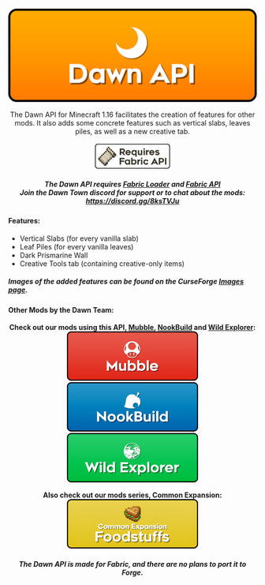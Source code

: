 [![Dawn API](https://raw.githubusercontent.com/DawnTeamMC/DawnTeamMC/master/dawn_api/header.png)](https://www.curseforge.com/minecraft/mc-mods/dawn)

<p align="center">
	The Dawn API for Minecraft 1.16 facilitates the creation of features for other mods. It also adds some concrete features such as vertical slabs, leaves piles, as well as a new creative tab.<br><br>
	<a href="https://www.curseforge.com/minecraft/mc-mods/fabric-api"><img title="Requires Fabric API" height="50" src="https://raw.githubusercontent.com/DawnTeamMC/DawnTeamMC/master/fabric_api/required.png"></a>
</p>

<h5 align="center">
	The Dawn API requires <a href="https://fabricmc.net/use/">Fabric Loader</a> and <a href="https://www.curseforge.com/minecraft/mc-mods/fabric-api">Fabric API</a><br>
	Join the Dawn Town discord for support or to chat about the mods: <a href="https://discord.gg/8ksTVJu">https://discord.gg/8ksTVJu</a><br>
</h5>

#### Features:

* Vertical Slabs (for every vanilla slab)
* Leaf Piles (for every vanilla leaves)
* Dark Prismarine Wall
* Creative Tools tab (containing creative-only items)

##### Images of the added features can be found on the CurseForge [Images page](https://www.curseforge.com/minecraft/mc-mods/dawn/screenshots).


#### Other Mods by the Dawn Team:
<p align="center">
	<strong>Check out our mods using this API, <a href="https://www.curseforge.com/minecraft/mc-mods/mubble">Mubble</a>, <a href="https://www.curseforge.com/minecraft/mc-mods/nookbuild">NookBuild</a> and <a href="https://www.curseforge.com/minecraft/mc-mods/wild-explorer">Wild Explorer</a>:</strong><br>
	<a href="https://www.curseforge.com/minecraft/mc-mods/mubble"><img title="Mubble" height="100" src="https://raw.githubusercontent.com/DawnTeamMC/DawnTeamMC/master/mubble/header.png"></a>
	<a href="https://www.curseforge.com/minecraft/mc-mods/nookbuild"><img title="NookBuild" height="100" src="https://raw.githubusercontent.com/DawnTeamMC/DawnTeamMC/master/nookbuild/header.png"></a>
	<a href="https://www.curseforge.com/minecraft/mc-mods/wild-explorer"><img title="Wild Explorer" height="100" src="https://raw.githubusercontent.com/DawnTeamMC/DawnTeamMC/master/wild_explorer/header.png"></a><br>
</p>

<p align="center">
	<strong>Also check out our mods series, Common Expansion:</strong><br>
	<a href="https://www.curseforge.com/minecraft/mc-mods/ce-foodstuffs"><img title="Common Expansion: Foodstuffs" height="100" src="https://raw.githubusercontent.com/DawnTeamMC/DawnTeamMC/master/common_expansion/foodstuffs/header.png"></a><br>
</p>

<h5 align="center">
	The Dawn API is made for Fabric, and there are no plans to port it to Forge.<br>
</h5>
